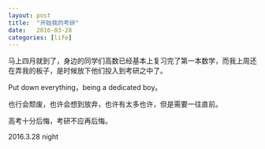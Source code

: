```yaml
---
layout: post
title:  "开始我的考研"
date:   2016-03-28
categories: [life]
---
```

马上四月就到了，身边的同学们高数已经基本上复习完了第一本数学，而我上周还在弄我的板子，是时候放下他们投入到考研之中了。  

Put down everything，being a dedicated boy。  

也行会颓废，也许会想到放弃，也许有太多也许，但是需要一往直前。  

高考十分后悔，考研不应再后悔。  

2016.3.28 night